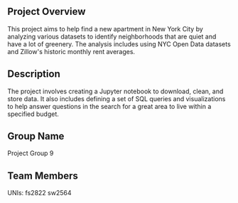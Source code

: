 ## Project Overview
This project aims to help find a new apartment in New York City by analyzing various datasets to identify neighborhoods that are quiet and have a lot of greenery. The analysis includes using NYC Open Data datasets and Zillow's historic monthly rent averages.

## Description
The project involves creating a Jupyter notebook to download, clean, and store data. It also includes defining a set of SQL queries and visualizations to help answer questions in the search for a great area to live within a specified budget.

## Group Name
Project Group 9

## Team Members
UNIs: fs2822 sw2564
